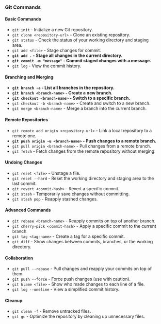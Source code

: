 ### Git Commands

#### Basic Commands
- `git init` - Initialize a new Git repository.
- `git clone <repository-url>` - Clone an existing repository.
- `git status` - Check the status of your working directory and staging area.
- `git add <file>` - Stage changes for commit.
- **`git add .` - Stage all changes in the current directory.**
- **`git commit -m "message"` - Commit staged changes with a message.**
- `git log` - View the commit history.

#### Branching and Merging
- **`git branch -a` - List all branches in the repository.**
- **`git branch <branch-name>` - Create a new branch.**
- **`git checkout <branch-name>` - Switch to a specific branch.**
- `git checkout -b <branch-name>` - Create and switch to a new branch.
- `git merge <branch-name>` - Merge a branch into the current branch.

#### Remote Repositories
- `git remote add origin <repository-url>` - Link a local repository to a remote one.
- **`git push origin -u <branch-name>` - Push changes to a remote branch.**
- `git pull origin <branch-name>` - Pull changes from a remote branch.
- `git fetch` - Fetch changes from the remote repository without merging.

#### Undoing Changes
- `git reset <file>` - Unstage a file.
- `git reset --hard` - Reset the working directory and staging area to the last commit.
- `git revert <commit-hash>` - Revert a specific commit.
- `git stash` - Temporarily save changes without committing.
- `git stash pop` - Reapply stashed changes.

#### Advanced Commands
- `git rebase <branch-name>` - Reapply commits on top of another branch.
- `git cherry-pick <commit-hash>` - Apply a specific commit to the current branch.
- `git tag <tag-name>` - Create a tag for a specific commit.
- `git diff` - Show changes between commits, branches, or the working directory.

#### Collaboration
- `git pull --rebase` - Pull changes and reapply your commits on top of them.
- `git push --force` - Force push changes (use with caution).
- `git blame <file>` - Show who made changes to each line of a file.
- `git log --oneline` - View a simplified commit history.

#### Cleanup
- `git clean -f` - Remove untracked files.
- `git gc` - Optimize the repository by cleaning up unnecessary files.

